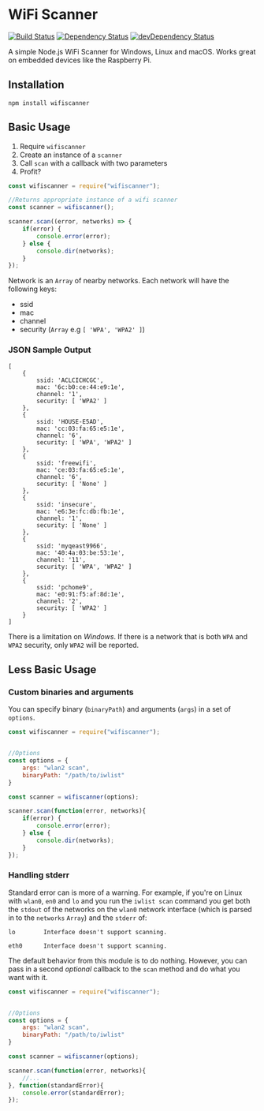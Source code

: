 # WiFi Scanner

[![Build Status](https://travis-ci.org/thingssdk/wifiscanner.svg?branch=master)](https://travis-ci.org/thingssdk/wifiscanner)
[![Dependency Status](https://david-dm.org/thingssdk/wifiscanner.svg)](https://david-dm.org/thingssdk/wifiscanner)
[![devDependency Status](https://david-dm.org/thingssdk/wifiscanner/dev-status.svg)](https://david-dm.org/thingssdk/wifiscanner#info=devDependencies)

A simple Node.js WiFi Scanner for Windows, Linux and macOS. Works great on embedded devices like the Raspberry Pi.

## Installation

```
npm install wifiscanner
```

## Basic Usage

1. Require `wifiscanner`
2. Create an instance of a `scanner`
3. Call `scan` with a callback with two parameters
4. Profit?

```javascript
const wifiscanner = require("wifiscanner");

//Returns appropriate instance of a wifi scanner
const scanner = wifiscanner();

scanner.scan((error, networks) => {
    if(error) {
        console.error(error);
    } else {
        console.dir(networks);
    }
});

```

Network is an `Array` of nearby networks. Each network will have the following keys:

* ssid
* mac
* channel
* security (`Array` e.g `[ 'WPA', 'WPA2' ]`)


### JSON Sample Output

```
[
    {
        ssid: 'ACLCICHCGC',
        mac: '6c:b0:ce:44:e9:1e',
        channel: '1',
        security: [ 'WPA2' ]
    },
    {
        ssid: 'HOUSE-E5AD',
        mac: 'cc:03:fa:65:e5:1e',
        channel: '6',
        security: [ 'WPA', 'WPA2' ]
    },
    {
        ssid: 'freewifi',
        mac: 'ce:03:fa:65:e5:1e',
        channel: '6',
        security: [ 'None' ]
    },
    {
        ssid: 'insecure',
        mac: 'e6:3e:fc:db:fb:1e',
        channel: '1',
        security: [ 'None' ]
    },
    {
        ssid: 'myqeast9966',
        mac: '40:4a:03:be:53:1e',
        channel: '11',
        security: [ 'WPA', 'WPA2' ]
    },
    {
        ssid: 'pchome9',
        mac: 'e0:91:f5:af:8d:1e',
        channel: '2',
        security: [ 'WPA2' ]
    }
]
```

There is a limitation on _Windows_. If there is a network that is both `WPA` and `WPA2` security, only `WPA2` will be reported.

## Less Basic Usage

### Custom binaries and arguments

You can specify binary (`binaryPath`) and arguments (`args`) in a set of `options`.

```javascript
const wifiscanner = require("wifiscanner");


//Options
const options = {
    args: "wlan2 scan",
    binaryPath: "/path/to/iwlist"
}

const scanner = wifiscanner(options);

scanner.scan(function(error, networks){
    if(error) {
        console.error(error);
    } else {
        console.dir(networks);
    }
});

```

### Handling stderr

Standard error can is more of a warning. For example, if you're on Linux with `wlan0`, `en0` and `lo`
and you run the `iwlist scan` command you get both the `stdout` of the networks on the `wlan0` network interface
(which is parsed in to the `networks` `Array`) and the `stderr` of:

```
lo        Interface doesn't support scanning.

eth0      Interface doesn't support scanning.
```

The default behavior from this module is to do nothing. However, you can pass in a second _optional_ callback to the
`scan` method and do what you want with it.

```javascript
const wifiscanner = require("wifiscanner");


//Options
const options = {
    args: "wlan2 scan",
    binaryPath: "/path/to/iwlist"
}

const scanner = wifiscanner(options);

scanner.scan(function(error, networks){
    //...
}, function(standardError){
    console.error(standardError);
});

```